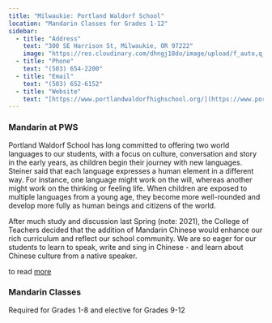 ```yaml
---
title: "Milwaukie: Portland Waldorf School"
location: "Mandarin Classes for Grades 1-12"
sidebar:
  - title: "Address"
    text: "300 SE Harrison St, Milwaukie, OR 97222"
    image: "https://res.cloudinary.com/dhngj18do/image/upload/f_auto,q_auto/v1/images/activities/2023-PortlandWaldorfSchool-Logos-RoseTop-FullColor"
  - title: "Phone"
    text: "(503) 654-2200"
  - title: "Email"
    text: "(503) 652-6152"
  - title: "Website"
    text: "[https://www.portlandwaldorfhighschool.org/](https://www.portlandwaldorfhighschool.org/)"
---
```


### Mandarin at PWS

Portland Waldorf School has long committed to offering two world languages to our students, with a focus on culture, conversation and story in the early years, as children begin their journey with new languages. Steiner said that each language expresses a human element in a different way. For instance, one language might work on the will, whereas another might work on the thinking or feeling life. When children are exposed to multiple languages from a young age, they become more well-rounded and develop more fully as human beings and citizens of the world.

After much study and discussion last Spring (note: 2021), the College of Teachers decided that the addition of Mandarin Chinese would enhance our rich curriculum and reflect our school community. We are so eager for our students to learn to speak, write and sing in Chinese - and learn about Chinese culture from a native speaker.

to read [more](https://www.portlandwaldorf.org/blog/new-at-pws)

### Mandarin Classes

Required for Grades 1-8 and elective for Grades 9-12

